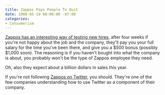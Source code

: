 ```yaml
---
title: Zappos Pays People To Quit
date: 2008-05-19 00:00:00 -07:00
categories:
- Consumerism
---
```


<p><a href="http://discussionleader.hbsp.com/taylor/2008/05/wy_zappos_pays_new_employees_t.html">Zappos has an interesting way of testing new hires</a>, after four weeks if you're not happy about the job and the company, they'll pay you your full salary for the time you've been there, and give you a $500 bonus (possibly $1,000 soon). The reasoning is if you haven't bought into what the company is about, you probably won't be the type of Zappos employee they need.</p>

<p>Oh, also they expect about a billion dollars in sales this year. </p>

<p>If you're not following <a href="http://twitter.com/Zappos">Zappos on Twitter</a>, you should. They're one of the few companies understanding how to use Twitter as a component of their company.</p>

